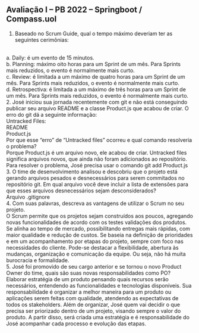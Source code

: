 ## Avaliação I – PB 2022 – Springboot / Compass.uol

1. Baseado no Scrum Guide, qual o tempo máximo deveriam ter as seguintes
cerimônias:
<br>
a. Daily: é um evento de 15 minutos.
<br>
b. Planning: máximo oito horas para um Sprint de um mês. Para Sprints mais reduzidos, o evento é normalmente mais curto.
<br>
c. Review: é limitada a um máximo de quatro horas para um Sprint de um mês. Para Sprints mais reduzidos, o evento é normalmente mais curto.
<br>
d. Retrospectiva: é limitada a um máximo de três horas para um Sprint de um mês. Para Sprints mais reduzidos, o evento é normalmente mais curto.
<br>
2. José iniciou sua jornada recentemente com git e não está conseguindo publicar
seu arquivo README e a classe Product.js que acabou de criar. O erro do git dá
a seguinte informação:
<br>
Untracked Files:
<br>
README
<br>
Product.js
<br>
Por que esse “erro” de “Untracked files” ocorreu e qual comando resolveria o
problema?
<br>
Porque Product.js é um arquivo novo, ele acabou de criar. Untracked files significa arquivos novos, que ainda não foram adicionados ao repositório. Para resolver o problema, José precisa usar o comando git add Product.js 
<br>
3. O time de desenvolvimento analisou e descobriu que o projeto está gerando
arquivos pesados e desnecessários para serem commitados no repositório git.
Em qual arquivo você deve incluir a lista de extensões para que esses arquivos
desnecessários sejam desconsiderados?

<br>
Arquivo .gitignore

<br>
4. Com suas palavras, descreva as vantagens de utilizar o Scrum no seu projeto.
<br>
O Scrum permite que os projetos sejam construídos aos poucos, agregando novas funcionalidades de acordo com os testes validações dos produtos. Se alinha ao tempo de mercado, possibilitando entregas mais rápidas, com maior qualidade e redução de custos. Se baseia na definição de prioridades e em um acompanhamento por etapas do projeto, sempre com foco nas necessidades do cliente. Pode-se destacar a flexibilidade, abertura às mudanças, organização e comunicação da equipe. Ou seja, não há muita burocracia e formalidade. 
<br>
5. José foi promovido de seu cargo anterior e se tornou o novo Product Owner do
time, quais são suas novas responsabilidades como PO?
<br>
Elaborar estratégia de um produto pensando quais recursos serão necessários, entendendo as funcionalidades e tecnologias disponíveis. Sua responsabilidade é organizar a melhor maneira para um produto ou aplicações serem feitas com qualidade, atendendo as expectativas de todos os stakeholders. Além de organizar, José quem vai decidir o que precisa ser priorizado dentro de um projeto, visando sempre o valor do produto. A partir disso, será criada uma estratégia e é responsabilidade do José acompanhar cada processo e evolução das etapas.

